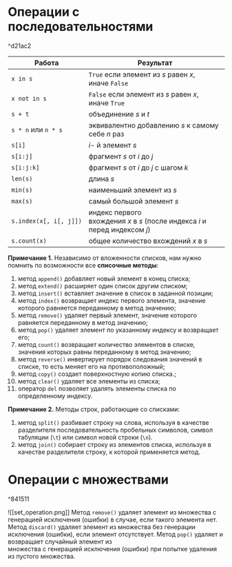 # Операции с последовательностями

^d21ac2

| Работа                 | Результат                                                                   |
| ---------------------- | --------------------------------------------------------------------------- |
| `x in s`               | `True` если элемент из _s_ равен _x_, иначе `False`                         |
| `x not in s`           | `False` если элемент из _s_ равен _x_, иначе `True`                         |
| `s + t`                | объединение _s_ и _t_                                                       |
| `s * n` или `n * s`    | эквивалентно добавлению _s_ к самому себе _n_ раз                           |
| `s[i]`                 | _i_- й элемент _s_                                                          |
| `s[i:j]`               | фрагмент _s_ от _i_ до _j_                                                  |
| `s[i:j:k]`             | фрагмент _s_ от _i_ до _j_ с шагом _k_                                      |
| `len(s)`               | длина _s_                                                                   |
| `min(s)`               | наименьший элемент из _s_                                                   |
| `max(s)`               | самый большой элемент _s_                                                   |
| `s.index(x[, i[, j]])` | индекс первого вхождения _x_ в _s_ (после индекса _i_ и перед индексом _j_) |
| `s.count(x)`           | общее количество вхождений _x_ в _s_                                        |
**Примечание 1.** Независимо от вложенности списков, нам нужно помнить по возможности все **списочные методы**:

1. метод `append()` добавляет новый элемент в конец списка;
2. метод `extend()` расширяет один список другим списком;
3. метод `insert()` вставляет значение в список в заданной позиции;
4. метод `index()` возвращает индекс первого элемента, значение которого равняется переданному в метод значению;
5. метод `remove()` удаляет первый элемент, значение которого равняется переданному в метод значению;
6. метод `pop()` удаляет элемент по указанному индексу и возвращает его;
7. метод `count()` возвращает количество элементов в списке, значения которых равны переданному в метод значению;
8. метод `reverse()` инвертирует порядок следования значений в списке, то есть меняет его на противоположный;
9. метод `copy()` создает поверхностную копию списка.;
10. метод `clear()` удаляет все элементы из списка;
11. оператор `del` позволяет удалять элементы списка по определенному индексу.

**Примечание 2.** Методы строк, работающие со списками:

1. метод `split()` разбивает строку на слова, используя в качестве разделителя последовательность пробельных символов, символ табуляции (`\t`) или символ новой строки (`\n`).
2. метод `join()` собирает строку из элементов списка, используя в качестве разделителя строку, к которой применяется метод.
# Операции с множествами

^841511

![[set_operation.png]]
Метод `remove()` удаляет элемент из множества с генерацией исключения (ошибки) в случае, если такого элемента нет.
Метод `discard()` удаляет элемент из множества без генерации исключения (ошибки), если элемент отсутствует.
Метод `pop()` удаляет и возвращает случайный элемент из множества с генерацией исключения (ошибки) при попытке удаления из пустого множества.
